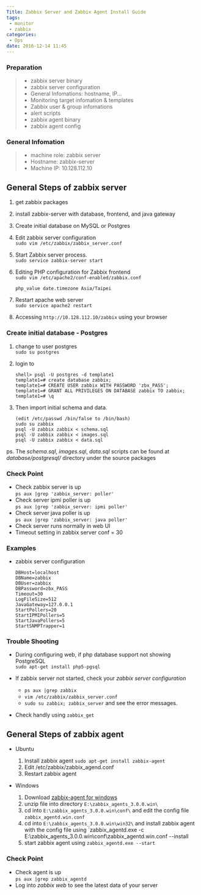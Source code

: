 ```yaml
---
Title: Zabbix Server and Zabbix Agent Install Guide  
tags:
 - monitor
 - zabbix
categories:
 - Ops
date: 2016-12-14 11:45
---
```

### Preparation  

> * zabbix server binary  
> * zabbix server configuration  
> * General Infomations: hostname, IP...   
> * Monitoring target infomation & templates  
> * Zabbix user & group infomations  
> * alert scripts  
> * zabbix agent binary  
> * zabbix agent config  

### General Infomation  
> * machine role: zabbix server  
> * Hostname: zabbix-server  
> * Machine IP: 10.128.112.10  

## General Steps of zabbix server  
1. get zabbix packages  
2. install zabbix-server with database, frontend, and java gateway  
3. Create initial database on MySQL or Postgres  
4. Edit zabbix server configuration  
	`sudo vim /etc/zabbix/zabbix_server.conf`
5. Start Zabbix server process.  
	`sudo service zabbix-server start`  
6. Editing PHP configuration for Zabbix frontend   
	`sudo vim /etc/apache2/conf-enabled/zabbix.conf`
	
	```
	php_value date.timezone Asia/Taipei
	```
7. Restart apache web server  
	`sudo service apache2 restart`  
8. Accessing `http://10.128.112.10/zabbix` using your browser  


### Create initial database - Postgres  

1. change to user postgres  
	`sudo su postgres`  
2. login to  
	
	```
	shell> psql -U postgres -d template1
	template1=# create database zabbix;
	template1=# CREATE USER zabbix WITH PASSWORD 'zbx_PASS';
	template1=# GRANT ALL PRIVILEGES ON DATABASE zabbix TO zabbix;
	template1=# \q
	```
3. Then import initial schema and data.  

	```
	(edit /etc/passwd /bin/false to /bin/bash)
	sudo su zabbix 
	psql -U zabbix zabbix < schema.sql 
	psql -U zabbix zabbix < images.sql 
	psql -U zabbix zabbix < data.sql 
	```
ps. The _schema.sql_, _images.sql_, _data.sql_ scripts can be found at _database/postgresql/_ directory under the source packages  

### Check Point
* Check zabbix server is up  
	`ps aux |grep 'zabbix_server: poller'`  
* Check server ipmi poller is up  
	`ps aux |grep 'zabbix_server: ipmi poller'`  
* Check server java poller is up  
	`ps aux |grep 'zabbix_server: java poller'`  
* Check server runs normally in web UI  
* Timeout setting in zabbix server conf = 30  

### Examples
* zabbix server configuration

	```
	DBHost=localhost
	DBName=zabbix
	DBUser=zabbix
	DBPassword=zbx_PASS
	Timeout=30
	LogFileSize=512
	JavaGateway=127.0.0.1
	StartPollers=20
	StartIPMIPollers=5
	StartJavaPollers=5
	StartSNMPTrapper=1
	
	```

### Trouble Shooting

* During configuring web, if php database support not showing PostgreSQL  
  `sudo apt-get install php5-pgsql`  

* If zabbix server not started, check your _zabbix server configuration_  
	* `ps aux |grep zabbix`  
	* `vim /etc/zabbix/zabbix_server.conf`  
	* `sudo su zabbix; zabbix_server` and see the error messages.  
* Check handly using `zabbix_get`


## General Steps of zabbix agent
* Ubuntu   
	1. Install zabbix agent 
	`sudo apt-get install zabbix-agent`  
	2. Edit /etc/zabbix/zabbix_agend.conf
	3. Restart zabbix agent

* Windows  
	1. Download [zabbix-agent for windows](http://www.zabbix.com/downloads/3.0.0/zabbix_agents_3.0.0.win.zip)	
	2. unzip file into directory `E:\zabbix_agents_3.0.0.win\`
	3. cd into `E:\zabbix_agents_3.0.0.win\conf\` and edit the config file `zabbix_agentd.win.conf`
	4. cd into `E:\zabbix_agents_3.0.0.win\win32\` and install zabbix agent with the config file using `zabbix_agentd.exe -c E:\zabbix_agents_3.0.0.win\conf\zabbix_agentd.win.conf --install
	5. start zabbix agent using `zabbix_agentd.exe --start`

### Check Point
* Check agent is up  
	`ps aux |grep zabbix_agentd`  
* Log into _zabbix web_ to see the latest data of your server


	
